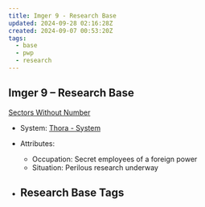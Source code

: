 ```yaml
---
title: Imger 9 - Research Base
updated: 2024-09-28 02:16:28Z
created: 2024-09-07 00:53:20Z
tags:
  - base
  - pwp
  - research
---
```


## Imger 9 &ndash; Research Base

[Sectors Without Number](https://sectorswithoutnumber.com/sector/bfDcBzTtgpeyLUfwzjio/researchBase/y63itAqEJ7csfkIUhfvI)

- System: [Thora - System](Thora%20-%20System.md)

- Attributes:
   -   Occupation: Secret employees of a foreign power
   -   Situation: Perilous research underway

- Research Base Tags
	-  


